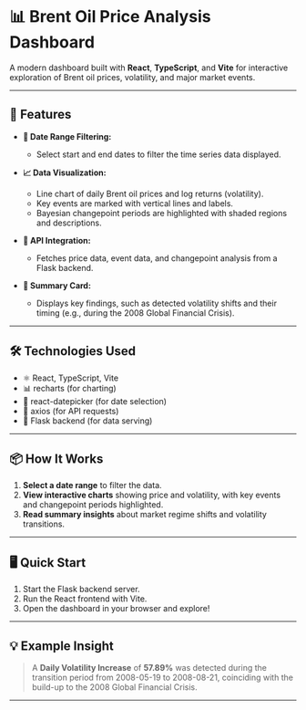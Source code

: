 # 📊 Brent Oil Price Analysis Dashboard

A modern dashboard built with **React**, **TypeScript**, and **Vite** for interactive exploration of Brent oil prices, volatility, and major market events.

---

## 🚀 Features

- **📅 Date Range Filtering:**
  - Select start and end dates to filter the time series data displayed.

- **📈 Data Visualization:**
  - Line chart of daily Brent oil prices and log returns (volatility).
  - Key events are marked with vertical lines and labels.
  - Bayesian changepoint periods are highlighted with shaded regions and descriptions.

- **🔗 API Integration:**
  - Fetches price data, event data, and changepoint analysis from a Flask backend.

- **📝 Summary Card:**
  - Displays key findings, such as detected volatility shifts and their timing (e.g., during the 2008 Global Financial Crisis).

---

## 🛠️ Technologies Used

- ⚛️ React, TypeScript, Vite
- 📊 recharts (for charting)
- 📆 react-datepicker (for date selection)
- 🔗 axios (for API requests)
- 🐍 Flask backend (for data serving)

---

## 📦 How It Works

1. **Select a date range** to filter the data.
2. **View interactive charts** showing price and volatility, with key events and changepoint periods highlighted.
3. **Read summary insights** about market regime shifts and volatility transitions.

---

## 🖥️ Quick Start

1. Start the Flask backend server.
2. Run the React frontend with Vite.
3. Open the dashboard in your browser and explore!

---

## 💡 Example Insight

> A **Daily Volatility Increase** of **57.89%** was detected during the transition period from 2008-05-19 to 2008-08-21, coinciding with the build-up to the 2008 Global Financial Crisis.

---
